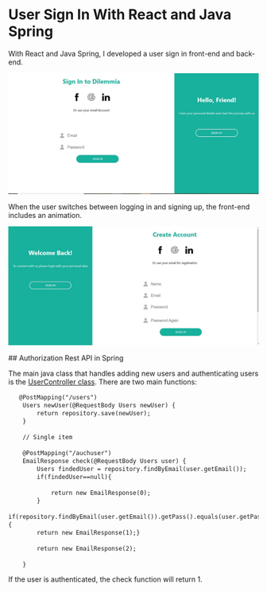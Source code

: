 # User Sign In With React and Java Spring

With React and Java Spring, I developed a user sign in front-end and back-end.

![AddFlashcard-1](SignIn.JPG)

When the user switches between logging in and signing up, the front-end includes an animation.

![AddFlashcard-2](SignUp.JPG)

## Authorization Rest API in Spring

The main java class that handles adding new users and authenticating users is the [UserController class](https://github.com/ErfanTagh/React-Register-Form/blob/master/spring-backend/src/main/java/com/example/demo/UsersController.java). There are two main functions:

```
   @PostMapping("/users")
    Users newUser(@RequestBody Users newUser) {
        return repository.save(newUser);
    }

    // Single item

    @PostMapping("/auchuser")
    EmailResponse check(@RequestBody Users user) {
        Users findedUser = repository.findByEmail(user.getEmail());
        if(findedUser==null){

            return new EmailResponse(0);
        }
         if(repository.findByEmail(user.getEmail()).getPass().equals(user.getPass())){
        return new EmailResponse(1);}

        return new EmailResponse(2);

    }

```

If the user is authenticated, the check function will return 1.
